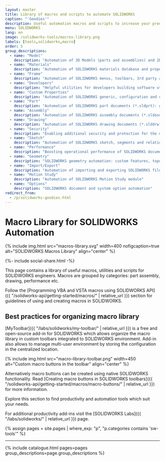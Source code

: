 ```yaml
---
layout: master
title: Library of macros and scripts to automate SOLIDWORKS
caption: "'Goodies'"
description: Useful automation macros and scripts to increase your productivity when working in SOLIDWORKS
menu: SOLIDWORKS
lang: en
image: /solidworks-tools/macros-library.png
labels: [tools,solidworks,macro]
order: 5
group_descriptions:
  - name: "Model"
    description: "Automation of 3D Models (parts and assemblies) and 2D drawings"
  - name: "Materials"
    description: "Automation of SOLIDWORKS materials database and properties in parts"
  - name: "Frame"
    description: "Automation of SOLIDWORKS menus, toolbars, 3rd party add-ins, documents management"
  - name: "Developers"
    description: "Helpful utilities for developers building software utilizing SOLIDWORKS API"
  - name: "Custom Properties"
    description: "Automation of SOLIDWORKS generic, configuration and cut-list custom properties"
  - name: "Part"
    description: "Automation of SOLIDWORKS part documents (*.sldprt): geometry, feature tree"
  - name: "Assembly"
    description: "Automation of SOLIDWORKS assembly documents (*.sldasm): components, mates"
  - name: "Drawing"
    description: "Automation of SOLIDWORKS drawing documents (*.slddrw): tables, views, sheets"
  - name: "Security"
    description: "Enabling additional security and protection for the models and applications using SOLIDWORKS API"
  - name: "Sketch"
    description: "Automation of SOLIDWORKS sketch, segments and relations"
  - name: "Performance"
    description: "Boosting operational performance of SOLIDWORKS documents and application"
  - name: "Geometry"
    description: "SOLIDWORKS geometry automation: custom features, topology optimization"
  - name: "Import/Export"
    description: "Automation of importing and exporting SOLIDWORKS files to different formats"
  - name: "Motion Study"
    description: "Automation of SOLIDWORKS Motion Study module"
  - name: "Options"
    description: "SOLIDWORKS document and system option automation"
redirect_from:
  - /p/solidworks-goodies.html
---
```

# Macro Library for SOLIDWORKS Automation

{% include img.html src="macros-library.svg" width=400 nofigcaption=true alt="SOLIDWORKS Macros Library" align="center" %}

{%- include social-share.html -%}

This page contains a library of useful macros, utilities and scripts for SOLIDWORKS engineers. Macros are grouped by categories: part assembly, drawing, performance etc.

Follow the [Programming VBA and VSTA macros using SOLIDWORKS API]({{ "/solidworks-api/getting-started/macros/" | relative_url }}) section for guidelines of using and creating macros in SOLIDWORKS.

## Best practices for organizing macro library

[MyToolbar]({{ "/labs/solidworks/my-toolbar/" | relative_url }}) is a free and open-source add-in for SOLIDWORKS which allows organize the macro library in custom toolbars integrated to SOLIDWORKS environment. Add-in also allows to manage multi-user environment by storing the configuration in the centralized location.

{% include img.html src="macro-library-toolbar.png" width=450 alt="Custom macro buttons in the toolbar" align="center" %}

Alternatively macro buttons can be created using native SOLIDWORKS functionality. Read [Creating macro buttons in SOLIDWORKS toolbars]({{ "/solidworks-api/getting-started/macros/macro-buttons/" | relative_url }}) for more information.

Explore this section to find productivity and automation tools which suit your needs.

For additional productivity add-ins visit the [SOLIDWORKS Labs]({{ "/labs/solidworks/" | relative_url }}) page.

{% assign pages = site.pages | where_exp: "p", "p.categories contains 'sw-tools'" %}

---
{% include catalogue.html pages=pages group_descriptions=page.group_descriptions %}

